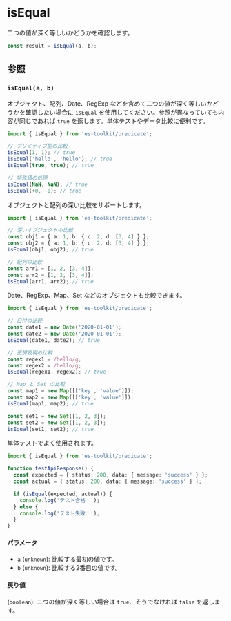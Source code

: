 # isEqual

二つの値が深く等しいかどうかを確認します。

```typescript
const result = isEqual(a, b);
```

## 参照

### `isEqual(a, b)`

オブジェクト、配列、Date、RegExp などを含めて二つの値が深く等しいかどうかを確認したい場合に `isEqual` を使用してください。参照が異なっていても内容が同じであれば `true` を返します。単体テストやデータ比較に便利です。

```typescript
import { isEqual } from 'es-toolkit/predicate';

// プリミティブ型の比較
isEqual(1, 1); // true
isEqual('hello', 'hello'); // true
isEqual(true, true); // true

// 特殊値の処理
isEqual(NaN, NaN); // true
isEqual(+0, -0); // true
```

オブジェクトと配列の深い比較をサポートします。

```typescript
import { isEqual } from 'es-toolkit/predicate';

// 深いオブジェクトの比較
const obj1 = { a: 1, b: { c: 2, d: [3, 4] } };
const obj2 = { a: 1, b: { c: 2, d: [3, 4] } };
isEqual(obj1, obj2); // true

// 配列の比較
const arr1 = [1, 2, [3, 4]];
const arr2 = [1, 2, [3, 4]];
isEqual(arr1, arr2); // true
```

Date、RegExp、Map、Set などのオブジェクトも比較できます。

```typescript
import { isEqual } from 'es-toolkit/predicate';

// 日付の比較
const date1 = new Date('2020-01-01');
const date2 = new Date('2020-01-01');
isEqual(date1, date2); // true

// 正規表現の比較
const regex1 = /hello/g;
const regex2 = /hello/g;
isEqual(regex1, regex2); // true

// Map と Set の比較
const map1 = new Map([['key', 'value']]);
const map2 = new Map([['key', 'value']]);
isEqual(map1, map2); // true

const set1 = new Set([1, 2, 3]);
const set2 = new Set([1, 2, 3]);
isEqual(set1, set2); // true
```

単体テストでよく使用されます。

```typescript
import { isEqual } from 'es-toolkit/predicate';

function testApiResponse() {
  const expected = { status: 200, data: { message: 'success' } };
  const actual = { status: 200, data: { message: 'success' } };

  if (isEqual(expected, actual)) {
    console.log('テスト合格！');
  } else {
    console.log('テスト失敗！');
  }
}
```

#### パラメータ

- `a` (`unknown`): 比較する最初の値です。
- `b` (`unknown`): 比較する2番目の値です。

#### 戻り値

(`boolean`): 二つの値が深く等しい場合は `true`、そうでなければ `false` を返します。
